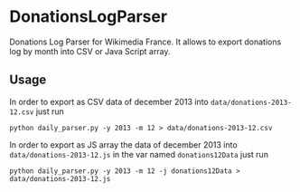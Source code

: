 DonationsLogParser
==================

Donations Log Parser for Wikimedia France. 
It allows to export donations log by month into CSV or Java Script array.

Usage
-----
In order to export as CSV data of december 2013 into `data/donations-2013-12.csv` just run
```
python daily_parser.py -y 2013 -m 12 > data/donations-2013-12.csv
```

In order to export as JS array the data of december 2013 into `data/donations-2013-12.js` in the var named `donations12Data` just run
```
python daily_parser.py -y 2013 -m 12 -j donations12Data > data/donations-2013-12.js
```
